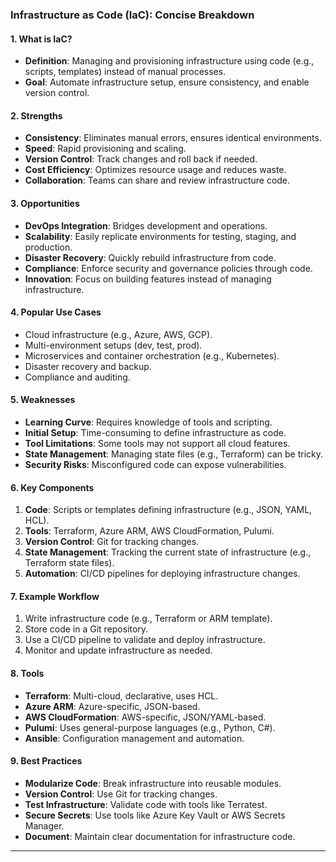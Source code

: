 ### **Infrastructure as Code (IaC): Concise Breakdown**

#### **1. What is IaC?**

- **Definition**: Managing and provisioning infrastructure using code (e.g., scripts, templates) instead of manual processes.
- **Goal**: Automate infrastructure setup, ensure consistency, and enable version control.

#### **2. Strengths**

- **Consistency**: Eliminates manual errors, ensures identical environments.
- **Speed**: Rapid provisioning and scaling.
- **Version Control**: Track changes and roll back if needed.
- **Cost Efficiency**: Optimizes resource usage and reduces waste.
- **Collaboration**: Teams can share and review infrastructure code.

#### **3. Opportunities**

- **DevOps Integration**: Bridges development and operations.
- **Scalability**: Easily replicate environments for testing, staging, and production.
- **Disaster Recovery**: Quickly rebuild infrastructure from code.
- **Compliance**: Enforce security and governance policies through code.
- **Innovation**: Focus on building features instead of managing infrastructure.

#### **4. Popular Use Cases**

- Cloud infrastructure (e.g., Azure, AWS, GCP).
- Multi-environment setups (dev, test, prod).
- Microservices and container orchestration (e.g., Kubernetes).
- Disaster recovery and backup.
- Compliance and auditing.

#### **5. Weaknesses**

- **Learning Curve**: Requires knowledge of tools and scripting.
- **Initial Setup**: Time-consuming to define infrastructure as code.
- **Tool Limitations**: Some tools may not support all cloud features.
- **State Management**: Managing state files (e.g., Terraform) can be tricky.
- **Security Risks**: Misconfigured code can expose vulnerabilities.

#### **6. Key Components**

1. **Code**: Scripts or templates defining infrastructure (e.g., JSON, YAML, HCL).
2. **Tools**: Terraform, Azure ARM, AWS CloudFormation, Pulumi.
3. **Version Control**: Git for tracking changes.
4. **State Management**: Tracking the current state of infrastructure (e.g., Terraform state files).
5. **Automation**: CI/CD pipelines for deploying infrastructure changes.

#### **7. Example Workflow**

1. Write infrastructure code (e.g., Terraform or ARM template).
2. Store code in a Git repository.
3. Use a CI/CD pipeline to validate and deploy infrastructure.
4. Monitor and update infrastructure as needed.

#### **8. Tools**

- **Terraform**: Multi-cloud, declarative, uses HCL.
- **Azure ARM**: Azure-specific, JSON-based.
- **AWS CloudFormation**: AWS-specific, JSON/YAML-based.
- **Pulumi**: Uses general-purpose languages (e.g., Python, C#).
- **Ansible**: Configuration management and automation.

#### **9. Best Practices**

- **Modularize Code**: Break infrastructure into reusable modules.
- **Version Control**: Use Git for tracking changes.
- **Test Infrastructure**: Validate code with tools like Terratest.
- **Secure Secrets**: Use tools like Azure Key Vault or AWS Secrets Manager.
- **Document**: Maintain clear documentation for infrastructure code.

---
